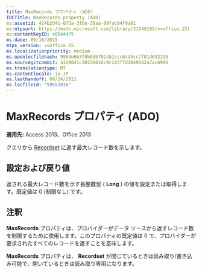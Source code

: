```yaml
---
title: MaxRecords プロパティ (ADO)
TOCTitle: MaxRecords property (ADO)
ms:assetid: 424b2d41-073a-3fbe-30aa-99fac94f9a81
ms:mtpsurl: https://msdn.microsoft.com/library/JJ249195(v=office.15)
ms:contentKeyID: 48544475
ms.date: 09/18/2015
mtps_version: v=office.15
ms.localizationpriority: medium
ms.openlocfilehash: 9904e6b3f0b8db702cb1ccc6c45cc7f81d632238
ms.sourcegitcommit: a1d9041c20256616c9c183f7d1049142a7ac6991
ms.translationtype: MT
ms.contentlocale: ja-JP
ms.lasthandoff: 09/24/2021
ms.locfileid: "59552816"
---
```

# <a name="maxrecords-property-ado"></a>MaxRecords プロパティ (ADO)


**適用先:** Access 2013、Office 2013

クエリから [Recordset](recordset-object-ado.md) に返す最大レコード数を示します。

## <a name="settings-and-return-values"></a>設定および戻り値

返される最大レコード数を示す長整数型 ( **Long** ) の値を設定または取得します。既定値は 0 (制限なし) です。

## <a name="remarks"></a>注釈

**MaxRecords** プロパティは、プロバイダーがデータ ソースから返すレコード数を制限するために使用します。このプロパティの既定値は 0 で、プロバイダーが要求されたすべてのレコードを返すことを意味します。

**MaxRecords** プロパティは、 **Recordset** が閉じているときは読み取り/書き込み可能で、開いているときは読み取り専用になります。

